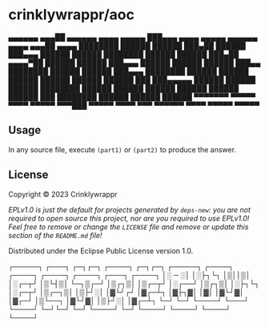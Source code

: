 # crinklywrappr/aoc

 ▄▄▄▄▄▄   ▄▄▄██ ▄▄▄▄▄▄  ▄▄▄▄  ▄▄▄▄▄  ███▄▄▄      ▄▄▄▄  ▄▄▄▄▄       ▄▄▄▄▄▄   ▄▄▄▄   ▄▄▄██  ▄▄▄▄
████████ ██████ ██████ ███▄██ ██████ ███▄▄▄     ██████ ██████     ████████ ██████ ██████ ███▄██
 ▄▄▄▄▀██ ██████ ██████ ███▄▄▄ ██████ ██████     ██████ ███▄▄      ████████ ██████ ██████ ███▄▄▄
████████ ██████ ██████ ██████ ██████ ██████     ██████ ███        ███▄▄▄▄▄ ██████ ██████ ██████
████████ ██████ ██████ ██████ ██████ ██████     ██████ ███        ████████ ██████ ██████ ██████
 ▀▀▀▀▀▀▀  ▀▀▀▀▀  ▀▀▀▀   ▀▀▀▀▀ ▀▀▀███  ▀▀▀▀▀      ▀▀▀▀  ▀▀▀         ▀▀▀▀▀▀   ▀▀▀▀   ▀▀▀▀▀  ▀▀▀▀▀

## Usage

In any source file, execute `(part1)` or `(part2)` to produce the answer.

## License

Copyright © 2023 Crinklywrappr

_EPLv1.0 is just the default for projects generated by `deps-new`: you are not_
_required to open source this project, nor are you required to use EPLv1.0!_
_Feel free to remove or change the `LICENSE` file and remove or update this_
_section of the `README.md` file!_

Distributed under the Eclipse Public License version 1.0.


┌─────┐ ┌───┐  ┌─┐┌─┐ ┌────┐ ┌─┐┌─┐ ┌─────┐     ┌────┐ ┌────┐     ┌────┐ ┌────┐ ┌───┐  ┌────┐
│░ ─ ░│ │░├┐└┐ │▒││▒│ │░┌─┬┘ │▒└┤▒│ └─┐▒┌─┘     │▒┌┐▒│ │▒┌─┬┘     │░┌──┘ │▒┌┐▒│ │░├┐└┐ │░┌─┬┘
│▒┌─┐▒│ │▒├┘░│ │▓└┘┌┘ │▓┌─┴┐ │▓├┐▓│   │▓│       │▓└┘▓│ │▓┌─┘      │▒└──┐ │▓└┘▓│ │▒├┘░│ │▓┌─┴┐
└─┘ └─┘ └────┘ └───┘  └────┘ └─┘└─┘   └─┘       └────┘ └─┘        └────┘ └────┘ └────┘ └────┘
